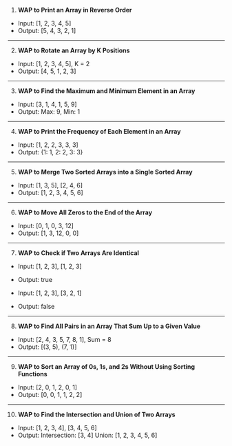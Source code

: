 
1. **WAP to Print an Array in Reverse Order**

- Input: [1, 2, 3, 4, 5]
- Output: [5, 4, 3, 2, 1]

---
2. **WAP to Rotate an Array by K Positions**

- Input: [1, 2, 3, 4, 5], K = 2
- Output: [4, 5, 1, 2, 3]

---
3. **WAP to Find the Maximum and Minimum Element in an Array**

- Input: [3, 1, 4, 1, 5, 9]
- Output: Max: 9, Min: 1

---
4. **WAP to Print the Frequency of Each Element in an Array**

- Input: [1, 2, 2, 3, 3, 3]
- Output: {1: 1, 2: 2, 3: 3}

---
5. **WAP to Merge Two Sorted Arrays into a Single Sorted Array**

- Input: [1, 3, 5], [2, 4, 6]
- Output: [1, 2, 3, 4, 5, 6]

---
6. **WAP to Move All Zeros to the End of the Array**

- Input: [0, 1, 0, 3, 12]
- Output: [1, 3, 12, 0, 0]

---
7. **WAP to Check if Two Arrays Are Identical**

- Input: [1, 2, 3], [1, 2, 3]
- Output: true

- Input: [1, 2, 3], [3, 2, 1]
- Output: false

---
8. **WAP to Find All Pairs in an Array That Sum Up to a Given Value**

- Input: [2, 4, 3, 5, 7, 8, 1], Sum = 8
- Output: [(3, 5), (7, 1)]

---
9. **WAP to Sort an Array of 0s, 1s, and 2s Without Using Sorting Functions**

- Input: [2, 0, 1, 2, 0, 1]
- Output: [0, 0, 1, 1, 2, 2]

---
10. **WAP to Find the Intersection and Union of Two Arrays**

- Input: [1, 2, 3, 4], [3, 4, 5, 6]
- Output:
Intersection: [3, 4]
Union: [1, 2, 3, 4, 5, 6]
